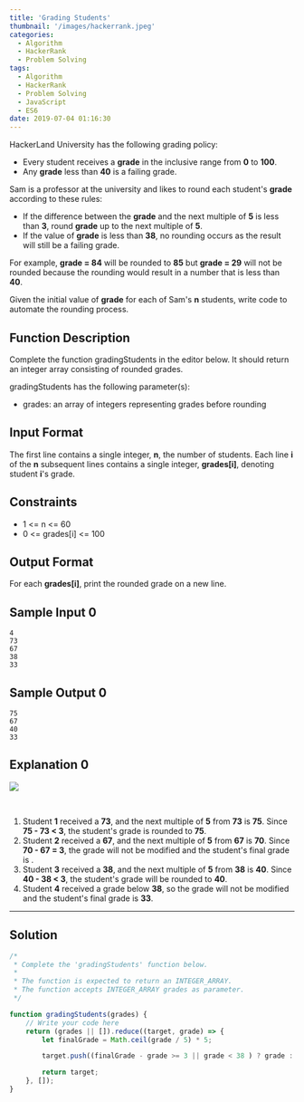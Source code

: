 ```yaml
---
title: 'Grading Students'
thumbnail: '/images/hackerrank.jpeg'
categories:
  - Algorithm
  - HackerRank
  - Problem Solving
tags:
  - Algorithm
  - HackerRank
  - Problem Solving
  - JavaScript
  - ES6
date: 2019-07-04 01:16:30
---
```


HackerLand University has the following grading policy:

- Every student receives a **grade** in the inclusive range from **0** to **100**.
- Any **grade** less than **40** is a failing grade.

Sam is a professor at the university and likes to round each student's **grade** according to these rules:

- If the difference between the **grade** and the next multiple of **5** is less than **3**, round **grade** up to the next multiple of **5**.
- If the value of **grade** is less than **38**, no rounding occurs as the result will still be a failing grade.

For example, **grade = 84** will be rounded to **85** but **grade = 29** will not be rounded because the rounding would result in a number that is less than **40**.

Given the initial value of **grade** for each of Sam's **n** students, write code to automate the rounding process.

<!-- more -->

## Function Description

Complete the function gradingStudents in the editor below. It should return an integer array consisting of rounded grades.

gradingStudents has the following parameter(s):

- grades: an array of integers representing grades before rounding

## Input Format

The first line contains a single integer, **n**, the number of students. 
Each line **i** of the **n** subsequent lines contains a single integer, **grades[i]**, denoting student **i**'s grade.

## Constraints 

- 1 <= n <= 60
- 0 <= grades[i] <= 100

## Output Format

For each **grades[i]**, print the rounded grade on a new line.

## Sample Input 0

```
4
73
67
38
33
```

## Sample Output 0

```
75
67
40
33
```

## Explanation 0
   
![](https://s3.amazonaws.com/hr-challenge-images/0/1484768684-54439977a1-curving2.png)

<br/>

1. Student **1** received a **73**, and the next multiple of **5** from **73** is **75**. Since **75 - 73 < 3**, the student's grade is rounded to **75**.
2. Student **2** received a **67**, and the next multiple of **5** from **67** is **70**. Since **70 - 67 = 3**, the grade will not be modified and the student's final grade is .
3. Student **3** received a **38**, and the next multiple of **5** from **38** is **40**. Since **40 - 38 < 3**, the student's grade will be rounded to **40**.
4. Student **4** received a grade below **38**, so the grade will not be modified and the student's final grade is **33**.

---

## Solution

```javascript
/*
 * Complete the 'gradingStudents' function below.
 *
 * The function is expected to return an INTEGER_ARRAY.
 * The function accepts INTEGER_ARRAY grades as parameter.
 */

function gradingStudents(grades) {
    // Write your code here
    return (grades || []).reduce((target, grade) => {
        let finalGrade = Math.ceil(grade / 5) * 5;

        target.push((finalGrade - grade >= 3 || grade < 38 ) ? grade : finalGrade);

        return target;
    }, []);
}
```

